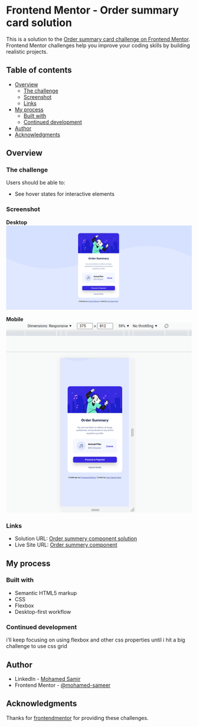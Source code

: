 # Frontend Mentor - Order summary card solution

This is a solution to the [Order summary card challenge on Frontend Mentor](https://www.frontendmentor.io/challenges/order-summary-component-QlPmajDUj). Frontend Mentor challenges help you improve your coding skills by building realistic projects.

## Table of contents

- [Overview](#overview)
  - [The challenge](#the-challenge)
  - [Screenshot](#screenshot)
  - [Links](#links)
- [My process](#my-process)
  - [Built with](#built-with)
  - [Continued development](#continued-development)
- [Author](#author)
- [Acknowledgments](#acknowledgments)

## Overview

### The challenge

Users should be able to:

- See hover states for interactive elements

### Screenshot

**Desktop**
![Desktop](/screenshots/order-summer-component-desktop.png)

**Mobile**
![Desktop](/screenshots/order-summer-component-mobile.png)

### Links

- Solution URL: [Order summery component solution](https://www.frontendmentor.io/solutions/order-summry-component-solution-4YBfGDgVdA)
- Live Site URL: [Order summery component](https://order-summry-component-mohamed.netlify.app/)

## My process

### Built with

- Semantic HTML5 markup
- CSS
- Flexbox
- Desktop-first workflow

### Continued development

i'll keep focusing on using flexbox and other css properties until i hit a big challenge to use css grid

## Author

- LinkedIn - [Mohamed Samir](https://www.linkedin.com/in/mohamad-samir08/)
- Frontend Mentor - [@mohamed-sameer](https://www.frontendmentor.io/profile/mohamed-sameer)

## Acknowledgments

Thanks for [frontendmentor](https://www.frontendmentor.io) for providing these challenges.
